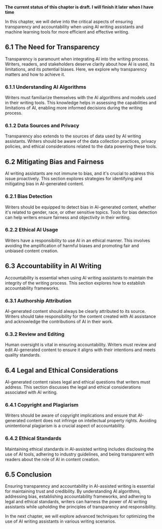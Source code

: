 **The current status of this chapter is draft. I will finish it later when I have time**

In this chapter, we will delve into the critical aspects of ensuring transparency and accountability when using AI writing assistants and machine learning tools for more efficient and effective writing.

6.1 The Need for Transparency
-----------------------------

Transparency is paramount when integrating AI into the writing process. Writers, readers, and stakeholders deserve clarity about how AI is used, its limitations, and its potential biases. Here, we explore why transparency matters and how to achieve it.

### 6.1.1 Understanding AI Algorithms

Writers must familiarize themselves with the AI algorithms and models used in their writing tools. This knowledge helps in assessing the capabilities and limitations of AI, enabling more informed decisions during the writing process.

### 6.1.2 Data Sources and Privacy

Transparency also extends to the sources of data used by AI writing assistants. Writers should be aware of the data collection practices, privacy policies, and ethical considerations related to the data powering these tools.

6.2 Mitigating Bias and Fairness
--------------------------------

AI writing assistants are not immune to bias, and it's crucial to address this issue proactively. This section explores strategies for identifying and mitigating bias in AI-generated content.

### 6.2.1 Bias Detection

Writers should be equipped to detect bias in AI-generated content, whether it's related to gender, race, or other sensitive topics. Tools for bias detection can help writers ensure fairness and objectivity in their writing.

### 6.2.2 Ethical AI Usage

Writers have a responsibility to use AI in an ethical manner. This involves avoiding the amplification of harmful biases and promoting fair and unbiased content creation.

6.3 Accountability in AI Writing
--------------------------------

Accountability is essential when using AI writing assistants to maintain the integrity of the writing process. This section explores how to establish accountability frameworks.

### 6.3.1 Authorship Attribution

AI-generated content should always be clearly attributed to its source. Writers should take responsibility for the content created with AI assistance and acknowledge the contributions of AI in their work.

### 6.3.2 Review and Editing

Human oversight is vital in ensuring accountability. Writers must review and edit AI-generated content to ensure it aligns with their intentions and meets quality standards.

6.4 Legal and Ethical Considerations
------------------------------------

AI-generated content raises legal and ethical questions that writers must address. This section discusses the legal and ethical considerations associated with AI writing.

### 6.4.1 Copyright and Plagiarism

Writers should be aware of copyright implications and ensure that AI-generated content does not infringe on intellectual property rights. Avoiding unintentional plagiarism is a crucial aspect of accountability.

### 6.4.2 Ethical Standards

Maintaining ethical standards in AI-assisted writing includes disclosing the use of AI tools, adhering to industry guidelines, and being transparent with readers about the role of AI in content creation.

6.5 Conclusion
--------------

Ensuring transparency and accountability in AI-assisted writing is essential for maintaining trust and credibility. By understanding AI algorithms, addressing bias, establishing accountability frameworks, and adhering to legal and ethical standards, writers can harness the power of AI writing assistants while upholding the principles of transparency and responsibility.

In the next chapter, we will explore advanced techniques for optimizing the use of AI writing assistants in various writing scenarios.
